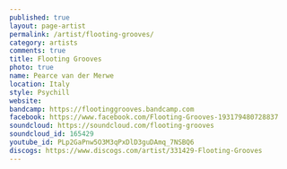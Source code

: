 ```yaml
---
published: true
layout: page-artist
permalink: /artist/flooting-grooves/
category: artists
comments: true
title: Flooting Grooves
photo: true
name: Pearce van der Merwe
location: Italy
style: Psychill
website: 
bandcamp: https://flootinggrooves.bandcamp.com
facebook: https://www.facebook.com/Flooting-Grooves-193179480728837
soundcloud: https://soundcloud.com/flooting-grooves
soundcloud_id: 165429
youtube_id: PLp2GaPnw5O3M3qPxDlD3guDAmq_7NSBQ6
discogs: https://www.discogs.com/artist/331429-Flooting-Grooves
---
```


